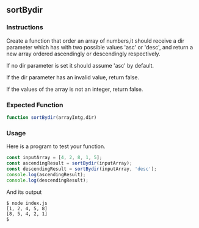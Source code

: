 ## sortBydir

### Instructions

Create a function that order an array of numbers,it should receive a dir parameter which has with two possible values 'asc' or 'desc', and return a new array ordered ascendingly or descendingly respectively. 

If no dir parameter is set it should assume 'asc' by default. 

If the dir parameter has an invalid value, return false.

If the values of the array is not an integer, return false.


### Expected Function

```js
function sortBydir(arrayIntg,dir)

```

### Usage

Here is a program to test your function.

```js
const inputArray = [4, 2, 8, 1, 5];
const ascendingResult = sortBydir(inputArray);
const descendingResult = sortBydir(inputArray, 'desc');
console.log(ascendingResult);
console.log(descendingResult);
```

And its output

```console
$ node index.js
[1, 2, 4, 5, 8]
[8, 5, 4, 2, 1]
$
```